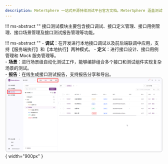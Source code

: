 ```yaml
---
description: MeterSphere 一站式开源持续测试平台官方文档。MeterSphere 涵盖测试管理、接口测试、UI 测试和性能测试等功能，全面兼容 JMeter、Selenium 等主流开源标准，有效助力开发和测试团队充分利用云弹性进行高度可 扩展的自动化测试，加速高质量的软件交付。
---
```



!!! ms-abstract "" 
     接口测试模块主要包含接口调试、接口定义管理、接口用例管理、接口场景管理及接口测试报告管理等功能。
     
!!! ms-abstract "" 
     - **调试**：在开发进行本地接口调试以及前后端联调中应用，支持【服务端执行】和【本地执行】两种模式。
     - **定义**：进行接口设计、接口用例管理和 Mock 服务管理等。<br />
     - **场景**：进行场景级自动化测试工作，能够编排组合多个接口和测试组件实现复杂场景的测试。<br />
     - **报告**：在线生成接口测试报告，支持报告分享和导出。
![!接口测试首页](../../img/api_test/接口测试概述.png){ width="900px" }